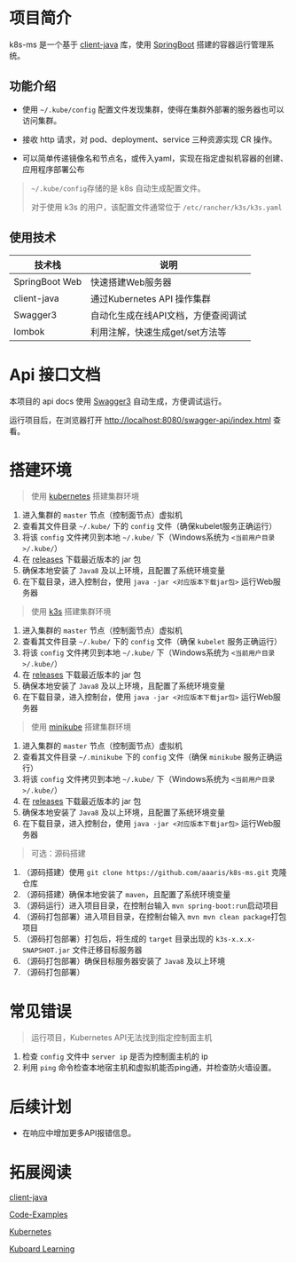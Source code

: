 # 项目简介

k8s-ms 是一个基于 [client-java](https://github.com/kubernetes-client/java) 库，使用 [SpringBoot](https://github.com/spring-projects/spring-boot) 搭建的容器运行管理系统。

## 功能介绍

- 使用 `~/.kube/config` 配置文件发现集群，使得在集群外部署的服务器也可以访问集群。

- 接收 http 请求，对 pod、deployment、service 三种资源实现 CR 操作。

- 可以简单传递镜像名和节点名，或传入yaml，实现在指定虚拟机容器的创建、应用程序部署公布

> `~/.kube/config`存储的是 k8s 自动生成配置文件。
>
> 对于使用 k3s 的用户，该配置文件通常位于 `/etc/rancher/k3s/k3s.yaml`

## 使用技术

| 技术栈            | 说明                    |
|----------------|-----------------------|
| SpringBoot Web | 快速搭建Web服务器            |
| client-java    | 通过Kubernetes API 操作集群 |
| Swagger3       | 自动化生成在线API文档，方便查阅调试   |
| lombok         | 利用注解，快速生成get/set方法等   |

# Api 接口文档

本项目的 api docs 使用 [Swagger3](https://github.com/swagger-api/swagger-core) 自动生成，方便调试运行。

运行项目后，在浏览器打开 [http://localhost:8080/swagger-api/index.html](http://localhost:8080/swagger-api/index.html) 查看。

# 搭建环境

> 使用 [kubernetes](https://kubernetes.io/) 搭建集群环境

1. 进入集群的 `master` 节点（控制面节点）虚拟机
2. 查看其文件目录 `~/.kube/` 下的 `config` 文件（确保kubelet服务正确运行）
3. 将该 `config` 文件拷贝到本地 `~/.kube/` 下（Windows系统为 `<当前用户目录>/.kube/`）
4. 在 [releases](https://github.com/aaaris/k8s-ms/releases) 下载最近版本的 jar 包
5. 确保本地安装了 `Java8` 及以上环境，且配置了系统环境变量
6. 在下载目录，进入控制台，使用 `java -jar <对应版本下载jar包>` 运行Web服务器

> 使用 [k3s](https://k3s.io) 搭建集群环境

1. 进入集群的 `master` 节点（控制面节点）虚拟机
2. 查看其文件目录 `~/.kube/` 下的 `config` 文件（确保 `kubelet` 服务正确运行）
3. 将该 `config` 文件拷贝到本地 `~/.kube/` 下（Windows系统为 `<当前用户目录>/.kube/`）
4. 在 [releases](https://github.com/aaaris/k8s-ms/releases) 下载最近版本的 jar 包
5. 确保本地安装了 `Java8` 及以上环境，且配置了系统环境变量
6. 在下载目录，进入控制台，使用 `java -jar <对应版本下载jar包>` 运行Web服务器

> 使用 [minikube](https://minikube.sigs.k8s.io/docs/) 搭建集群环境

1. 进入集群的 `master` 节点（控制面节点）虚拟机
2. 查看其文件目录 `~/.minikube` 下的 `config` 文件（确保 `minikube` 服务正确运行）
3. 将该 `config` 文件拷贝到本地 `~/.kube/` 下（Windows系统为 `<当前用户目录>/.kube/`）
4. 在 [releases](https://github.com/aaaris/k8s-ms/releases) 下载最近版本的 jar 包
5. 确保本地安装了 `Java8` 及以上环境，且配置了系统环境变量
6. 在下载目录，进入控制台，使用 `java -jar <对应版本下载jar包>` 运行Web服务器 

>可选：源码搭建

1. （源码搭建）使用 `git clone https://github.com/aaaris/k8s-ms.git` 克隆仓库
2. （源码搭建）确保本地安装了 `maven`，且配置了系统环境变量
3. （源码运行）进入项目目录，在控制台输入 `mvn spring-boot:run`启动项目
4. （源码打包部署）进入项目目录，在控制台输入 `mvn mvn clean package`打包项目
5. （源码打包部署）打包后，将生成的 `target` 目录出现的 `k3s-x.x.x-SNAPSHOT.jar` 文件迁移目标服务器
6. （源码打包部署）确保目标服务器安装了 `Java8` 及以上环境
7. （源码打包部署）

# 常见错误

> 运行项目，Kubernetes API无法找到指定控制面主机

1. 检查 `config` 文件中 `server ip` 是否为控制面主机的 ip
2. 利用 `ping` 命令检查本地宿主机和虚拟机能否ping通，并检查防火墙设置。

# 后续计划

- 在响应中增加更多API报错信息。

# 拓展阅读

[client-java](https://github.com/kubernetes-client/java)

[Code-Examples](https://github.com/kubernetes-client/java/wiki/3.-Code-Examples)

[Kubernetes](https://kubernetes.io/)

[Kuboard Learning](https://kuboard.cn/learning/)




